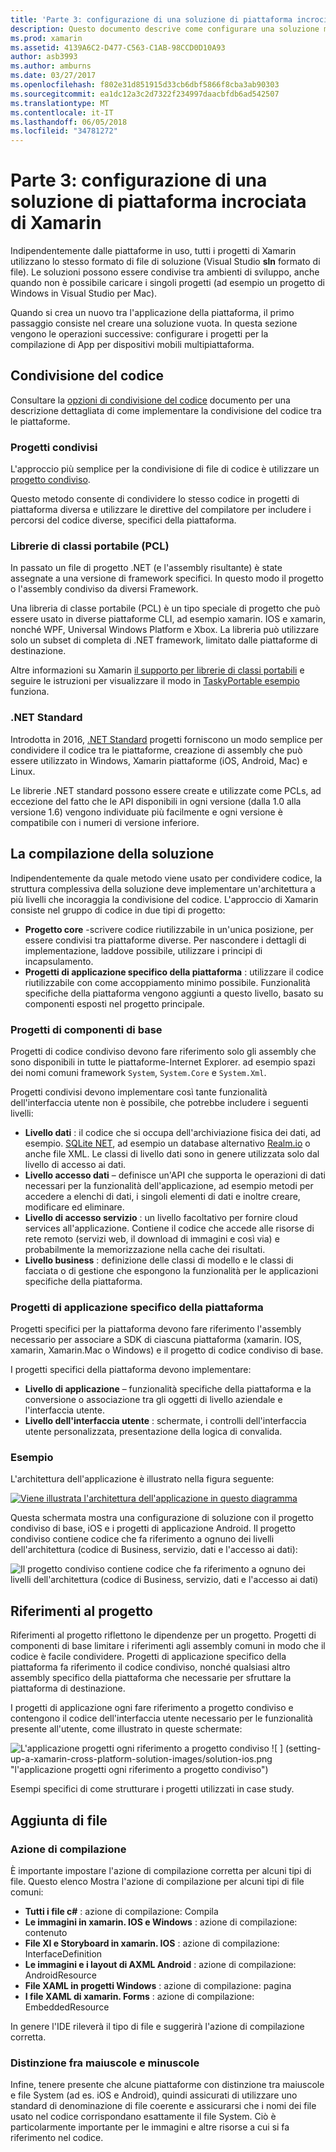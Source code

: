 ```yaml
---
title: 'Parte 3: configurazione di una soluzione di piattaforma incrociata di Xamarin'
description: Questo documento descrive come configurare una soluzione multipiattaforma con Xamarin. Viene illustrata codice diverse strategie di condivisione, ad esempio condiviso progetti e .NET Standard.
ms.prod: xamarin
ms.assetid: 4139A6C2-D477-C563-C1AB-98CCD0D10A93
author: asb3993
ms.author: amburns
ms.date: 03/27/2017
ms.openlocfilehash: f802e31d851915d33cb6dbf5866f8cba3ab90303
ms.sourcegitcommit: ea1dc12a3c2d7322f234997daacbfdb6ad542507
ms.translationtype: MT
ms.contentlocale: it-IT
ms.lasthandoff: 06/05/2018
ms.locfileid: "34781272"
---
```

# <a name="part-3---setting-up-a-xamarin-cross-platform-solution"></a>Parte 3: configurazione di una soluzione di piattaforma incrociata di Xamarin

Indipendentemente dalle piattaforme in uso, tutti i progetti di Xamarin utilizzano lo stesso formato di file di soluzione (Visual Studio **sln** formato di file). Le soluzioni possono essere condivise tra ambienti di sviluppo, anche quando non è possibile caricare i singoli progetti (ad esempio un progetto di Windows in Visual Studio per Mac).



Quando si crea un nuovo tra l'applicazione della piattaforma, il primo passaggio consiste nel creare una soluzione vuota. In questa sezione vengono le operazioni successive: configurare i progetti per la compilazione di App per dispositivi mobili multipiattaforma.

 <a name="Sharing_Code" />


## <a name="sharing-code"></a>Condivisione del codice

Consultare la [opzioni di condivisione del codice](~/cross-platform/app-fundamentals/code-sharing.md) documento per una descrizione dettagliata di come implementare la condivisione del codice tra le piattaforme.

 <a name="Shared_Asset_Projects" />


### <a name="shared-projects"></a>Progetti condivisi

L'approccio più semplice per la condivisione di file di codice è utilizzare un [progetto condiviso](~/cross-platform/app-fundamentals/shared-projects.md).

Questo metodo consente di condividere lo stesso codice in progetti di piattaforma diversa e utilizzare le direttive del compilatore per includere i percorsi del codice diverse, specifici della piattaforma.

 <a name="Portable_Class_Libraries" />


### <a name="portable-class-libraries-pcl"></a>Librerie di classi portabile (PCL)

In passato un file di progetto .NET (e l'assembly risultante) è state assegnate a una versione di framework specifici. In questo modo il progetto o l'assembly condiviso da diversi Framework.

Una libreria di classe portabile (PCL) è un tipo speciale di progetto che può essere usato in diverse piattaforme CLI, ad esempio xamarin. IOS e xamarin, nonché WPF, Universal Windows Platform e Xbox. La libreria può utilizzare solo un subset di completa di .NET framework, limitato dalle piattaforme di destinazione.

Altre informazioni su Xamarin [il supporto per librerie di classi portabili](~/cross-platform/app-fundamentals/pcl.md) e seguire le istruzioni per visualizzare il modo in [TaskyPortable esempio](https://github.com/xamarin/mobile-samples/tree/master/TaskyPortable) funziona.


### <a name="net-standard"></a>.NET Standard

Introdotta in 2016, [.NET Standard](~/cross-platform/app-fundamentals/net-standard.md) progetti forniscono un modo semplice per condividere il codice tra le piattaforme, creazione di assembly che può essere utilizzato in Windows, Xamarin piattaforme (iOS, Android, Mac) e Linux.

Le librerie .NET standard possono essere create e utilizzate come PCLs, ad eccezione del fatto che le API disponibili in ogni versione (dalla 1.0 alla versione 1.6) vengono individuate più facilmente e ogni versione è compatibile con i numeri di versione inferiore.



 <a name="Populating_the_Solution" />


## <a name="populating-the-solution"></a>La compilazione della soluzione

Indipendentemente da quale metodo viene usato per condividere codice, la struttura complessiva della soluzione deve implementare un'architettura a più livelli che incoraggia la condivisione del codice.
L'approccio di Xamarin consiste nel gruppo di codice in due tipi di progetto:

-   **Progetto core** -scrivere codice riutilizzabile in un'unica posizione, per essere condivisi tra piattaforme diverse. Per nascondere i dettagli di implementazione, laddove possibile, utilizzare i principi di incapsulamento.
-   **Progetti di applicazione specifico della piattaforma** : utilizzare il codice riutilizzabile con come accoppiamento minimo possibile. Funzionalità specifiche della piattaforma vengono aggiunti a questo livello, basato su componenti esposti nel progetto principale.


 <a name="Core_Project" />


### <a name="core-project"></a>Progetti di componenti di base

Progetti di codice condiviso devono fare riferimento solo gli assembly che sono disponibili in tutte le piattaforme-Internet Explorer. ad esempio spazi dei nomi comuni framework `System`, `System.Core` e `System.Xml`.

Progetti condivisi devono implementare così tante funzionalità dell'interfaccia utente non è possibile, che potrebbe includere i seguenti livelli:

-   **Livello dati** : il codice che si occupa dell'archiviazione fisica dei dati, ad esempio.  [SQLite NET](https://github.com/praeclarum/sqlite-net), ad esempio un database alternativo [Realm.io](https://realm.io/products/realm-mobile-database/) o anche file XML. Le classi di livello dati sono in genere utilizzata solo dal livello di accesso ai dati.
-   **Livello accesso dati** – definisce un'API che supporta le operazioni di dati necessari per la funzionalità dell'applicazione, ad esempio metodi per accedere a elenchi di dati, i singoli elementi di dati e inoltre creare, modificare ed eliminare.
-   **Livello di accesso servizio** : un livello facoltativo per fornire cloud services all'applicazione. Contiene il codice che accede alle risorse di rete remoto (servizi web, il download di immagini e così via) e probabilmente la memorizzazione nella cache dei risultati.
-   **Livello business** : definizione delle classi di modello e le classi di facciata o di gestione che espongono la funzionalità per le applicazioni specifiche della piattaforma.


 <a name="Platform-Specific_Application_Projects" />


### <a name="platform-specific-application-projects"></a>Progetti di applicazione specifico della piattaforma

Progetti specifici per la piattaforma devono fare riferimento l'assembly necessario per associare a SDK di ciascuna piattaforma (xamarin. IOS, xamarin, Xamarin.Mac o Windows) e il progetto di codice condiviso di base.

I progetti specifici della piattaforma devono implementare:

-   **Livello di applicazione** – funzionalità specifiche della piattaforma e la conversione o associazione tra gli oggetti di livello aziendale e l'interfaccia utente.
-   **Livello dell'interfaccia utente** : schermate, i controlli dell'interfaccia utente personalizzata, presentazione della logica di convalida.


<a name="Example" />


### <a name="example"></a>Esempio

L'architettura dell'applicazione è illustrato nella figura seguente:

 [ ![](setting-up-a-xamarin-cross-platform-solution-images/conceptualarchitecture.png "Viene illustrata l'architettura dell'applicazione in questo diagramma")](setting-up-a-xamarin-cross-platform-solution-images/conceptualarchitecture.png#lightbox)

Questa schermata mostra una configurazione di soluzione con il progetto condiviso di base, iOS e i progetti di applicazione Android. Il progetto condiviso contiene codice che fa riferimento a ognuno dei livelli dell'architettura (codice di Business, servizio, dati e l'accesso ai dati):

 ![](setting-up-a-xamarin-cross-platform-solution-images/core-solution-example.png "Il progetto condiviso contiene codice che fa riferimento a ognuno dei livelli dell'architettura (codice di Business, servizio, dati e l'accesso ai dati)")


 <a name="Project_References" />


## <a name="project-references"></a>Riferimenti al progetto

Riferimenti al progetto riflettono le dipendenze per un progetto. Progetti di componenti di base limitare i riferimenti agli assembly comuni in modo che il codice è facile condividere.
Progetti di applicazione specifico della piattaforma fa riferimento il codice condiviso, nonché qualsiasi altro assembly specifico della piattaforma che necessarie per sfruttare la piattaforma di destinazione.

I progetti di applicazione ogni fare riferimento a progetto condiviso e contengono il codice dell'interfaccia utente necessario per le funzionalità presente all'utente, come illustrato in queste schermate:

![](setting-up-a-xamarin-cross-platform-solution-images/solution-android.png "L'applicazione progetti ogni riferimento a progetto condiviso") ![ ] (setting-up-a-xamarin-cross-platform-solution-images/solution-ios.png "l'applicazione progetti ogni riferimento a progetto condiviso")


Esempi specifici di come strutturare i progetti utilizzati in case study.

 <a name="Adding_Files" />


## <a name="adding-files"></a>Aggiunta di file

 <a name="Build_Action" />


### <a name="build-action"></a>Azione di compilazione

È importante impostare l'azione di compilazione corretta per alcuni tipi di file. Questo elenco Mostra l'azione di compilazione per alcuni tipi di file comuni:

-  **Tutti i file c#** : azione di compilazione: Compila
-   **Le immagini in xamarin. IOS e Windows** : azione di compilazione: contenuto
-   **File XI e Storyboard in xamarin. IOS** : azione di compilazione: InterfaceDefinition
-   **Le immagini e i layout di AXML Android** : azione di compilazione: AndroidResource
-  **File XAML in progetti Windows** : azione di compilazione: pagina
-  **I file XAML di xamarin. Forms** : azione di compilazione: EmbeddedResource


In genere l'IDE rileverà il tipo di file e suggerirà l'azione di compilazione corretta.

 <a name="Case_Sensitivity" />


### <a name="case-sensitivity"></a>Distinzione fra maiuscole e minuscole

Infine, tenere presente che alcune piattaforme con distinzione tra maiuscole e file System (ad es.
iOS e Android), quindi assicurati di utilizzare uno standard di denominazione di file coerente e assicurarsi che i nomi dei file usato nel codice corrispondano esattamente il file System. Ciò è particolarmente importante per le immagini e altre risorse a cui si fa riferimento nel codice.
